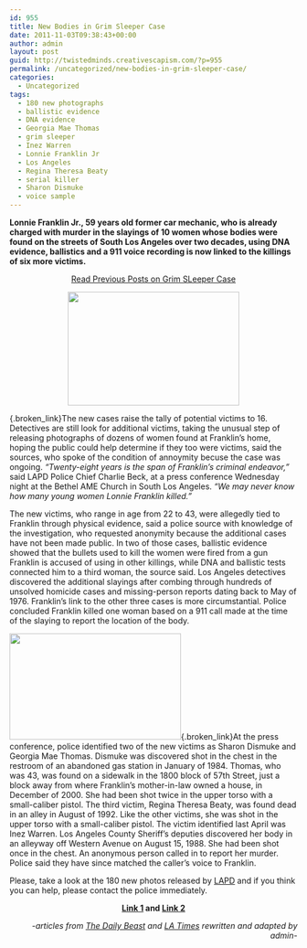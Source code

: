 ```yaml
---
id: 955
title: New Bodies in Grim Sleeper Case
date: 2011-11-03T09:38:43+00:00
author: admin
layout: post
guid: http://twistedminds.creativescapism.com/?p=955
permalink: /uncategorized/new-bodies-in-grim-sleeper-case/
categories:
  - Uncategorized
tags:
  - 180 new photographs
  - ballistic evidence
  - DNA evidence
  - Georgia Mae Thomas
  - grim sleeper
  - Inez Warren
  - Lonnie Franklin Jr
  - Los Angeles
  - Regina Theresa Beaty
  - serial killer
  - Sharon Dismuke
  - voice sample
---
```

<p class="dropcap-first">
  <strong>Lonnie Franklin Jr., 59 years old former car mechanic, who is already charged with murder in the slayings of 10 women whose bodies were found on the streets of South Los Angeles over two decades, using DNA evidence, ballistics and a 911 voice recording is now linked to the killings of six more victims.</strong>
</p>

<p style="text-align: center;">
  <a title="Grim Sleeper previous posts" href="http://twistedminds.creativescapism.com/?s=grim+sleeper&x=0&y=0">Read Previous Posts on Grim SLeeper Case</a>
</p>

<p style="text-align: center;">
  <a href="http://twistedminds.creativescapism.com/wordpress/wp-content/uploads/2011/11/Lonnie-Franklin.jpg" class="broken_link"><img class="size-medium wp-image-957" title="Lonnie Franklin" src="http://twistedminds.creativescapism.com/wordpress/wp-content/uploads/2011/11/Lonnie-Franklin-300x199.jpg" alt="" width="300" height="199" srcset="http://twistedminds.creativescapism.com/wp-content/uploads/2011/11/Lonnie-Franklin-300x199.jpg 300w, http://twistedminds.creativescapism.com/wp-content/uploads/2011/11/Lonnie-Franklin.jpg 503w" sizes="(max-width: 300px) 100vw, 300px" /></a>
</p>

[](http://twistedminds.creativescapism.com/wordpress/wp-content/uploads/2011/11/Lonnie-Franklin.jpg){.broken_link}The new cases raise the tally of potential victims to 16. Detectives are still look for additional victims, taking the unusual step of releasing photographs of dozens of women found at Franklin&#8217;s home, hoping the public could help determine if they too were victims, said the sources, who spoke of the condition of annoymity becuse the case was ongoing. _&#8220;Twenty-eight years is the span of Franklin&#8217;s criminal endeavor,&#8221;_ said LAPD Police Chief Charlie Beck, at a press conference Wednesday night at the Bethel AME Church in South Los Angeles. _&#8220;We may never know how many young women Lonnie Franklin killed.&#8221;_

The new victims, who range in age from 22 to 43, were allegedly tied to Franklin through physical evidence, said a police source with knowledge of the investigation, who requested anonymity because the additional cases have not been made public. In two of those cases, ballistic evidence showed that the bullets used to kill the women were fired from a gun Franklin is accused of using in other killings, while DNA and ballistic tests connected him to a third woman, the source said. Los Angeles detectives discovered the additional slayings after combing through hundreds of unsolved homicide cases and missing-person reports dating back to May of 1976. Franklin&#8217;s link to the other three cases is more circumstantial. Police concluded Franklin killed one woman based on a 911 call made at the time of the slaying to report the location of the body.

[<img class="left size-medium wp-image-958" title="victims" src="http://twistedminds.creativescapism.com/wordpress/wp-content/uploads/2011/11/victims-300x186.jpg" alt="" width="300" height="186" srcset="http://twistedminds.creativescapism.com/wp-content/uploads/2011/11/victims-300x186.jpg 300w, http://twistedminds.creativescapism.com/wp-content/uploads/2011/11/victims.jpg 901w" sizes="(max-width: 300px) 100vw, 300px" />](http://twistedminds.creativescapism.com/wordpress/wp-content/uploads/2011/11/victims.jpg){.broken_link}At the press conference, police identified two of the new victims as Sharon Dismuke and Georgia Mae Thomas. Dismuke was discovered shot in the chest in the restroom of an abandoned gas station in January of 1984. Thomas, who was 43, was found on a sidewalk in the 1800 block of 57th Street, just a block away from where Franklin’s mother-in-law owned a house, in December of 2000. She had been shot twice in the upper torso with a small-caliber pistol. The third victim, Regina Theresa Beaty, was found dead in an alley in August of 1992. Like the other victims, she was shot in the upper torso with a small-caliber pistol. The victim identified last April was Inez Warren. Los Angeles County Sheriff’s deputies discovered her body in an alleyway off Western Avenue on August 15, 1988. She had been shot once in the chest. An anonymous person called in to report her murder. Police said they have since matched the caller’s voice to Franklin.

Please, take a look at the 180 new photos released by [LAPD](http://www.lapdonline.org/ "LAPD website") and if you think you can help, please contact the police immediately.

<p style="text-align: center;">
  <strong><a title="photos from LAPD website" href="/img/Photos1.pdf">Link 1</a> and <a title="photos from LAPD website" href="/img/Photos2.pdf">Link 2</a></strong>
</p>

<p style="text-align: right;">
  <em>-articles from <a title="The Daily Beast" href="http://www.thedailybeast.com">The Daily Beast</a> and <a title="LA Times" href="http://www.latimes.com/">LA Times</a> rewritten and adapted by admin-</em>
</p>